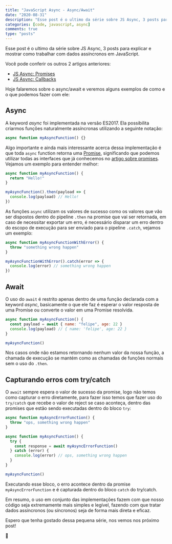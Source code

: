 ```yaml
---
title: "JavaScript Async - Async/Await"
date: "2020-08-31"
description: "Esse post é o ultimo da série sobre JS Async, 3 posts para explicar e mostrar como trabalhar com dados assíncronos em JavaScript. A keyword async foi implementada na versão ES2017 para simplificar o trabalho com funções asyncronas."
categories: [code, javascript, async]
comments: true
type: "posts"
---
```


Esse post é o ultimo da série sobre JS Async, 3 posts para explicar e mostrar como trabalhar com dados assíncronos em JavaScript.

Você pode conferir os outros 2 artigos anteriores:

- <a href="https://www.felipesousa.space/posts/pt/javascript-async-promises" target="_blank">JS Async: Promises</a>
- <a href="https://www.felipesousa.space/posts/pt/javascript-async-callbacks" target="_blank">JS Async: Callbacks</a>

Hoje falaremos sobre o async/await e veremos alguns exemplos de como e o que podemos fazer com ele:

## Async

A keyword _async_ foi implementada na versão ES2017. Ela possibilita criarmos funções naturalmente assíncronas utilizando a seguinte notação:

```javascript
async function myAsyncFunction() {}
```

Algo importante e ainda mais interessante acerca dessa implementação é que toda `async` function retorna uma <a href="https://developer.mozilla.org/pt-BR/docs/Web/JavaScript/Reference/Global_Objects/Promise" target="_blank">Promise</a>, significando que podemos utilizar todas as interfaces que já conhecemos no <a href="https://www.felipesousa.space/posts/pt/javascript-async-promises" target="_blank">artigo sobre promises</a>. Vejamos um exemplo para entender melhor:

```javascript
async function myAsyncFunction() {
  return "Hello!"
}

myAsyncFunction().then(payload => {
  console.log(payload) // Hello!
})
```

As funções `async` utilizam os valores de sucesso como os valores que vão ser dispostos dentro do pipeline `.then` na promise que vai ser retornada, em caso de necessitar exportar um erro, é necessário disparar um erro dentro do escopo de execução para ser enviado para o pipeline `.catch`, vejamos um exemplo:

```javascript
async function myAsyncFunctionWithError() {
  throw "something wrong happen"
}

myAsyncFunctionWithError().catch(error => {
  console.log(error) // something wrong happen
})
```

## Await

O uso do `await` é restrito apenas dentro de uma função declarada com a keyword _async_, basicamente o que ele faz é esperar o valor resposta de uma Promise ou converte o valor em uma Promise resolvida.

```javascript
async function myAsyncFunction() {
  const payload = await { name: "felipe", age: 22 }
  console.log(payload) // { name: 'felipe', age: 22 }
}

myAsyncFunction()
```

Nos casos onde não estamos retornando nenhum valor da nossa função, a chamada de execução se mantém como as chamadas de funções normais sem o uso do `.then`.

## Capturando erros com try/catch

O `await` sempre espera o valor de sucesso da promise, logo não temos como capturar o erro diretamente, para fazer isso temos que fazer uso do `try/catch` que recebe o valor de reject se caso aconteça, dentro das promises que estão sendo executadas dentro do bloco `try`:

```javascript
async function myAsyncErrorFunction() {
  throw "ops, something wrong happen"
}

async function myAsyncFunction() {
  try {
    const response = await myAsyncErrorFunction()
  } catch (error) {
    console.log(error) // ops, something wrong happen
  }
}

myAsyncFunction()
```

Executando esse bloco, o erro acontece dentro da promise `myAsyncErrorFunction` e é capturada dentro do bloco `catch` do try/catch.

Em resumo, o uso em conjunto das implementações fazem com que nosso código seja extremamente mais simples e legível, fazendo com que tratar dados assíncronos (ou síncronos) seja de forma mais direta e eficaz.

Espero que tenha gostado dessa pequena série, nos vemos nos próximo post!

🔭
